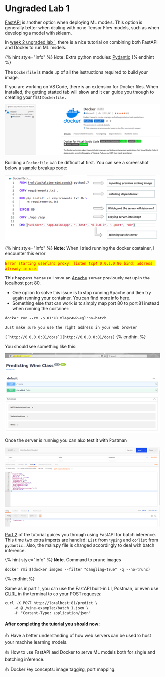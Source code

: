 # Ungraded Lab 1

[FastAPI](https://fastapi.tiangolo.com) is another option when deploying ML models. This option is generally better when dealing with none Tensor Flow models, such as when developing a model with sklearn.

In [week 2 ungraded lab 1](https://github.com/https-deeplearning-ai/machine-learning-engineering-for-production-public/tree/main/course4/week2-ungraded-labs/C4\_W2\_Lab\_1\_FastAPI\_Docker), there is a nice tutorial on combining both FastAPI and Docker to run ML models.

{% hint style="info" %}
Note: Extra python modules: [Pydantic](https://pydantic-docs.helpmanual.io)
{% endhint %}

The `Dockerfile` is made up of all the instructions required to build your image.

If you are working on VS Code, there is an extension for Docker files. When installed, the getting started tab will show and it can guide you through to creating your first `Dockerfile.`

![Docker Extension on VS Code](../../.gitbook/assets/image.png)

Building a `Dockerfile` can be difficult at first. You can see a screenshot below a sample breakup code:

![Dockerfile sample](<../../.gitbook/assets/image (6).png>)

{% hint style="info" %}
**Note:** When I tried running the docker container, I encounter this error

<mark style="color:red;">`Error starting userland proxy: listen tcp4 0.0.0.0:80 bind: address already in use.`</mark>

This happens because I have an [Apache](https://ubuntu.com/tutorials/install-and-configure-apache#1-overview) server previously set up in the localhost port 80.

* One option to solve this issue is to stop running Apache and then try again running your container. You can find more info [here](https://www.cyberciti.biz/faq/star-stop-restart-apache2-webserver/).
* Something else that can work is to simply map port 80 to port 81 instead when running the container:

```
docker run --rm -p 81:80 mlepc4w2-ugl:no-batch
```

`Just make sure you use the right address in your web browser:`

``[`http://0.0.0.0:81/docs`](http://0.0.0.0:81/docs)``
{% endhint %}

You should see something like this:

![](<../../.gitbook/assets/image (10).png>)

Once the server is running you can also test it with Postman

![POST request for ML model](<../../.gitbook/assets/image (4).png>)

[Part 2](https://github.com/https-deeplearning-ai/machine-learning-engineering-for-production-public/tree/main/course4/week2-ungraded-labs/C4\_W2\_Lab\_1\_FastAPI\_Docker/with-batch) of the tutorial guides you through using FastAPI for batch inference. This time two extra imports are handled: `List` from `typing` and `conlist` from `pydantic.` Also, the main.py file is changed accordingly to deal with batch inference.

{% hint style="info" %}
**Note**. Command to prune images

```
docker rmi $(docker images --filter "dangling=true" -q --no-trunc)
```
{% endhint %}



Same as in part 1, you can use the FastAPI built-in UI, Postman, or even use [CURL](https://blog.pair.com/2018/01/26/curl-description-basic-use-cases/) in the terminal to do your POST requests:

```
curl -X POST http://localhost:81/predict \
    -d @./wine-examples/batch_1.json \
    -H "Content-Type: application/json"
```

#### After completing the tutorial you should now:

:thumbsup: Have a better understanding of how web servers can be used to host your machine learning models.

:thumbsup: How to use FastAPI and Docker to serve ML models both for single and batching inference.

:thumbsup: Docker key concepts: image tagging, port mapping.

